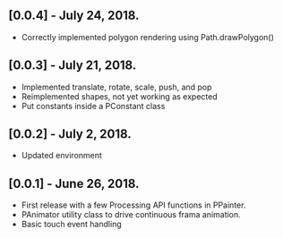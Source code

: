 ## [0.0.4] - July 24, 2018.

* Correctly implemented polygon rendering using Path.drawPolygon()

## [0.0.3] - July 21, 2018.

* Implemented translate, rotate, scale, push, and pop
* Reimplemented shapes, not yet working as expected
* Put constants inside a PConstant class

## [0.0.2] - July 2, 2018.

* Updated environment

## [0.0.1] - June 26, 2018.

* First release with a few Processing API functions in PPainter.
* PAnimator utility class to drive continuous frama animation.
* Basic touch event handling

